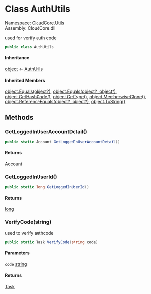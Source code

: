 #  Class AuthUtils

Namespace: [CloudCore.Utils](CloudCore.Utils.md)  
Assembly: CloudCore.dll  

used for verify auth code

```csharp
public class AuthUtils
```

#### Inheritance

[object](https://learn.microsoft.com/dotnet/api/system.object) ← 
[AuthUtils](CloudCore.Utils.AuthUtils.md)

#### Inherited Members

[object.Equals\(object?\)](https://learn.microsoft.com/dotnet/api/system.object.equals\#system\-object\-equals\(system\-object\)), 
[object.Equals\(object?, object?\)](https://learn.microsoft.com/dotnet/api/system.object.equals\#system\-object\-equals\(system\-object\-system\-object\)), 
[object.GetHashCode\(\)](https://learn.microsoft.com/dotnet/api/system.object.gethashcode), 
[object.GetType\(\)](https://learn.microsoft.com/dotnet/api/system.object.gettype), 
[object.MemberwiseClone\(\)](https://learn.microsoft.com/dotnet/api/system.object.memberwiseclone), 
[object.ReferenceEquals\(object?, object?\)](https://learn.microsoft.com/dotnet/api/system.object.referenceequals), 
[object.ToString\(\)](https://learn.microsoft.com/dotnet/api/system.object.tostring)

## Methods

###  GetLoggedInUserAccountDetail\(\)

```csharp
public static Account GetLoggedInUserAccountDetail()
```

#### Returns

 Account

###  GetLoggedInUserId\(\)

```csharp
public static long GetLoggedInUserId()
```

#### Returns

 [long](https://learn.microsoft.com/dotnet/api/system.int64)

###  VerifyCode\(string\)

used to verify authcode

```csharp
public static Task VerifyCode(string code)
```

#### Parameters

`code` [string](https://learn.microsoft.com/dotnet/api/system.string)

#### Returns

 [Task](https://learn.microsoft.com/dotnet/api/system.threading.tasks.task)

